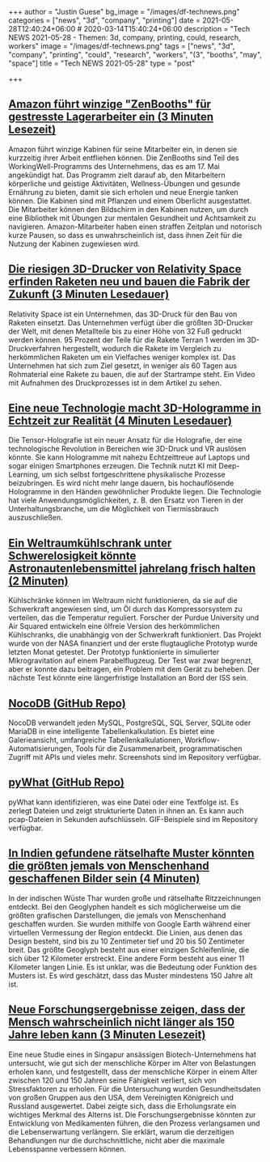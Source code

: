 +++
author = "Justin Guese"
bg_image = "/images/df-technews.png"
categories = ["news", "3d", "company", "printing"]
date = 2021-05-28T12:40:24+06:00 # 2020-03-14T15:40:24+06:00
description = "Tech NEWS 2021-05-28 - Themen: 3d, company, printing, could, research, workers"
image = "/images/df-technews.png"
tags = ["news", "3d", "company", "printing", "could", "research", "workers", "(3", "booths", "may", "space"]
title = "Tech NEWS 2021-05-28"
type = "post"

+++

## [Amazon führt winzige "ZenBooths" für gestresste Lagerarbeiter ein (3 Minuten Lesezeit)](https://www.vice.com/en/article/wx5nmw/amazon-introduces-tiny-zenbooths-for-stressed-out-warehouse-workers)

 Amazon führt winzige Kabinen für seine Mitarbeiter ein, in denen sie kurzzeitig ihrer Arbeit entfliehen können. Die ZenBooths sind Teil des WorkingWell-Programms des Unternehmens, das es am 17. Mai angekündigt hat. Das Programm zielt darauf ab, den Mitarbeitern körperliche und geistige Aktivitäten, Wellness-Übungen und gesunde Ernährung zu bieten, damit sie sich erholen und neue Energie tanken können. Die Kabinen sind mit Pflanzen und einem Oberlicht ausgestattet. Die Mitarbeiter können den Bildschirm in den Kabinen nutzen, um durch eine Bibliothek mit Übungen zur mentalen Gesundheit und Achtsamkeit zu navigieren. Amazon-Mitarbeiter haben einen straffen Zeitplan und notorisch kurze Pausen, so dass es unwahrscheinlich ist, dass ihnen Zeit für die Nutzung der Kabinen zugewiesen wird.

## [Die riesigen 3D-Drucker von Relativity Space erfinden Raketen neu und bauen die Fabrik der Zukunft (3 Minuten Lesedauer)](https://www.cnbc.com/2021/05/27/relativity-space-3d-printers-are-reinventing-more-than-rockets.html)

 Relativity Space ist ein Unternehmen, das 3D-Druck für den Bau von Raketen einsetzt. Das Unternehmen verfügt über die größten 3D-Drucker der Welt, mit denen Metallteile bis zu einer Höhe von 32 Fuß gedruckt werden können. 95 Prozent der Teile für die Rakete Terran 1 werden im 3D-Druckverfahren hergestellt, wodurch die Rakete im Vergleich zu herkömmlichen Raketen um ein Vielfaches weniger komplex ist. Das Unternehmen hat sich zum Ziel gesetzt, in weniger als 60 Tagen aus Rohmaterial eine Rakete zu bauen, die auf der Startrampe steht. Ein Video mit Aufnahmen des Druckprozesses ist in dem Artikel zu sehen.

## [Eine neue Technologie macht 3D-Hologramme in Echtzeit zur Realität (4 Minuten Lesedauer)](https://interestingengineering.com/new-technology-makes-real-time-3d-holograms-reality)

 Die Tensor-Holografie ist ein neuer Ansatz für die Holografie, der eine technologische Revolution in Bereichen wie 3D-Druck und VR auslösen könnte. Sie kann Hologramme mit nahezu Echtzeittreue auf Laptops und sogar einigen Smartphones erzeugen. Die Technik nutzt KI mit Deep-Learning, um sich selbst fortgeschrittene physikalische Prozesse beizubringen. Es wird nicht mehr lange dauern, bis hochauflösende Hologramme in den Händen gewöhnlicher Produkte liegen. Die Technologie hat viele Anwendungsmöglichkeiten, z. B. den Ersatz von Tieren in der Unterhaltungsbranche, um die Möglichkeit von Tiermissbrauch auszuschließen.

## [Ein Weltraumkühlschrank unter Schwerelosigkeit könnte Astronautenlebensmittel jahrelang frisch halten (2 Minuten)](https://techcrunch.com/2021/05/27/zero-g-space-fridge-could-keep-astronaut-food-fresh-for-years/)

 Kühlschränke können im Weltraum nicht funktionieren, da sie auf die Schwerkraft angewiesen sind, um Öl durch das Kompressorsystem zu verteilen, das die Temperatur reguliert. Forscher der Purdue University und Air Squared entwickeln eine ölfreie Version des herkömmlichen Kühlschranks, die unabhängig von der Schwerkraft funktioniert. Das Projekt wurde von der NASA finanziert und der erste flugtaugliche Prototyp wurde letzten Monat getestet. Der Prototyp funktionierte in simulierter Mikrogravitation auf einem Parabelflugzeug. Der Test war zwar begrenzt, aber er konnte dazu beitragen, ein Problem mit dem Gerät zu beheben. Der nächste Test könnte eine längerfristige Installation an Bord der ISS sein.

## [NocoDB (GitHub Repo)](https://github.com/nocodb/nocodb)

 NocoDB verwandelt jeden MySQL, PostgreSQL, SQL Server, SQLite oder MariaDB in eine intelligente Tabellenkalkulation. Es bietet eine Galerieansicht, umfangreiche Tabellenkalkulationen, Workflow-Automatisierungen, Tools für die Zusammenarbeit, programmatischen Zugriff mit APIs und vieles mehr. Screenshots sind im Repository verfügbar.

## [pyWhat (GitHub Repo)](https://github.com/bee-san/pyWhat)

 pyWhat kann identifizieren, was eine Datei oder eine Textfolge ist. Es zerlegt Dateien und zeigt strukturierte Daten in ihnen an. Es kann auch pcap-Dateien in Sekunden aufschlüsseln. GIF-Beispiele sind im Repository verfügbar.

## [In Indien gefundene rätselhafte Muster könnten die größten jemals von Menschenhand geschaffenen Bilder sein (4 Minuten)](https://www.sciencealert.com/enigmatic-designs-found-in-india-may-be-the-largest-images-ever-made-by-human-hands)

 In der indischen Wüste Thar wurden große und rätselhafte Ritzzeichnungen entdeckt. Bei den Geoglyphen handelt es sich möglicherweise um die größten grafischen Darstellungen, die jemals von Menschenhand geschaffen wurden. Sie wurden mithilfe von Google Earth während einer virtuellen Vermessung der Region entdeckt. Die Linien, aus denen das Design besteht, sind bis zu 10 Zentimeter tief und 20 bis 50 Zentimeter breit. Das größte Geoglyph besteht aus einer einzigen Schleifenlinie, die sich über 12 Kilometer erstreckt. Eine andere Form besteht aus einer 11 Kilometer langen Linie. Es ist unklar, was die Bedeutung oder Funktion des Musters ist. Es wird geschätzt, dass das Muster mindestens 150 Jahre alt ist.

## [Neue Forschungsergebnisse zeigen, dass der Mensch wahrscheinlich nicht länger als 150 Jahre leben kann (3 Minuten Lesezeit)](https://www.cnet.com/news/humans-probably-cant-live-longer-than-150-years-new-research-finds/)

 Eine neue Studie eines in Singapur ansässigen Biotech-Unternehmens hat untersucht, wie gut sich der menschliche Körper im Alter von Belastungen erholen kann, und festgestellt, dass der menschliche Körper in einem Alter zwischen 120 und 150 Jahren seine Fähigkeit verliert, sich von Stressfaktoren zu erholen. Für die Untersuchung wurden Gesundheitsdaten von großen Gruppen aus den USA, dem Vereinigten Königreich und Russland ausgewertet. Dabei zeigte sich, dass die Erholungsrate ein wichtiges Merkmal des Alterns ist. Die Forschungsergebnisse könnten zur Entwicklung von Medikamenten führen, die den Prozess verlangsamen und die Lebenserwartung verlängern. Sie erklärt, warum die derzeitigen Behandlungen nur die durchschnittliche, nicht aber die maximale Lebensspanne verbessern können.

